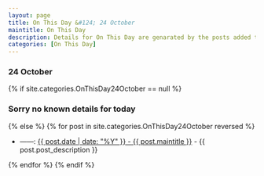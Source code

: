 ```yaml
---
layout: page
title: On This Day &#124; 24 October
maintitle: On This Day
description: Details for On This Day are genarated by the posts added to the website so the content is subject to changes/updates over time.
categories: [On This Day]
---
```


<h3>24 October</h3>

{% if site.categories.OnThisDay24October == null %}
  <h3>Sorry no known details for today</h3>
{% else %}
{% for post in site.categories.OnThisDay24October reversed %}
<ul>
<li> ——: <a href="{{ post.url }}">{{ post.date | date: "%Y" }} - {{ post.maintitle }}</a> - {{ post.post_description }}</li>
</ul>

{% endfor %}
{% endif %}
